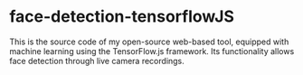 # face-detection-tensorflowJS
This is the source code of my open-source web-based tool, equipped with machine learning using the TensorFlow.js framework. Its functionality allows face detection through live camera recordings.
